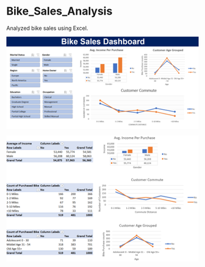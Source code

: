 # Bike_Sales_Analysis

Analyzed bike sales using Excel.


![](Images/Bike_Sales_Dashboard.PNG)



![](Images/Pivot_Tables.PNG)
